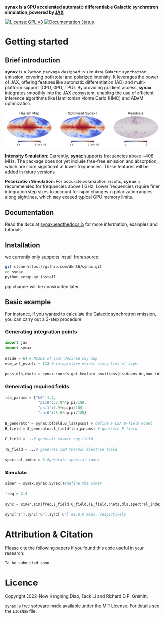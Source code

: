 **synax is a GPU accelerated automatic differentiable Galactic synchrotron simulation, powered by [JAX](https://jax.readthedocs.io)**

[![License: GPL v3](https://img.shields.io/badge/License-MIT-blue.svg)](https://github.com/dkn16/synax/blob/master/LICENSE)
[![Documentation Status](https://readthedocs.org/projects/synax/badge/?version=latest)](https://synax.readthedocs.io/en/latest/?badge=latest)


# Getting started

## Brief introduction

**synax** is a Python package designed to simulate Galactic synchrotron emission, covering both total and polarized intensity. It leverages the power of JAX, offering features like automatic differentiation (AD) and multi-platform support (CPU, GPU, TPU). By providing gradient access, **synax** integrates smoothly into the JAX ecosystem, enabling the use of efficient inference algorithms like Hamiltonian Monte Carlo (HMC) and ADAM optimization.

![Haslam 408 MHz map can be reproduced by optimizing a 3D grid B field with synax](figures/haslam_opt.jpg)

**Intensity Simulation**: Currently, **synax** supports frequencies above ~408 MHz. The package does not yet include free-free emission and absorption, which are more significant at lower frequencies. These features will be added in future versions.

**Polarization Simulation**: For accurate polarization results, **synax** is recommended for frequencies above 1 GHz. Lower frequencies require finer integration step sizes to account for rapid changes in polarization angles along sightlines, which may exceed typical GPU memory limits.


## Documentation

Read the docs at [synax.readthedocs.io](https://synax.readthedocs.io) for more information, examples and tutorials.

## Installation

we currently only supports install from source:

```bash
git clone https://github.com/dkn16/synax.git
cd synax
python setup.py install
```

pip channel will be constructed later.

## Basic example

For instance, if you wanted to calculate the Galactic synchrotron emission, you can carry out a 3-step procedure:

### Generating integration points
```python
import jax
import synax

nside = 64 # NSIDE of your desired sky map
num_int_points = 512 # integration points along line-of-sight

poss,dls,nhats = synax.coords.get_healpix_positions(nside=nside,num_int_points = num_int_points ) # Get the integration points
```

### Generating required fields
```python
lsa_params = {"b0":1.2,
               "psi0":27.0*np.pi/180,
               "psi1":0.9*np.pi/180,
               "chi0":25.0*np.pi/180}

B_generator = synax.bfield.B_lsa(poss) # define a LSA B-field model
B_field = B_generator.B_field(lsa_params) # generate B-field

C_field = ...# generate cosmic ray field

TE_field = ...# generate ISM thermal electron field

spectral_index = 3.#generate spectral index
```
### Simulate
```python
simer = synax.synax.Synax()#define the simer

freq = 2.4

sync = simer.sim(freq,B_field,C_field,TE_field,nhats,dls,spectral_index) # simulate!

sync['I'],sync['Q'],sync['U'] #I,Q,U maps, respectively
```


# Attribution & Citation

Please cite the following papers if you found this code useful in your research:

```bash
To be submitted soon
```

# Licence

Copyright 2022-Now Kangning Diao, Zack Li and Richard D.P. Grumitt.

``synax`` is free software made available under the MIT License. For details see the `LICENSE` file.